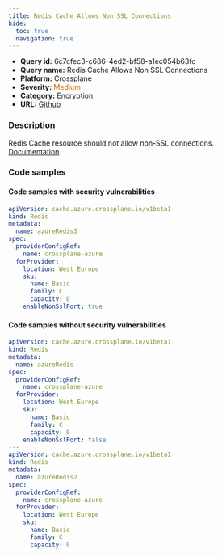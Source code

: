 ```yaml
---
title: Redis Cache Allows Non SSL Connections
hide:
  toc: true
  navigation: true
---
```


<style>
  .highlight .hll {
    background-color: #ff171742;
  }
  .md-content {
    max-width: 1100px;
    margin: 0 auto;
  }
</style>

-   **Query id:** 6c7cfec3-c686-4ed2-bf58-a1ec054b63fc
-   **Query name:** Redis Cache Allows Non SSL Connections
-   **Platform:** Crossplane
-   **Severity:** <span style="color:#C60">Medium</span>
-   **Category:** Encryption
-   **URL:** [Github](https://github.com/Checkmarx/kics/tree/master/assets/queries/crossplane/azure/redis_cache_allows_non_ssl_connections)

### Description
Redis Cache resource should not allow non-SSL connections.<br>
[Documentation](https://doc.crds.dev/github.com/crossplane/provider-azure/cache.azure.crossplane.io/Redis/v1beta1@v0.19.0#spec-forProvider-enableNonSslPort)

### Code samples
#### Code samples with security vulnerabilities
```yaml title="Postitive test num. 1 - yaml file" hl_lines="14"
apiVersion: cache.azure.crossplane.io/v1beta1
kind: Redis
metadata:
  name: azureRedis3
spec:
  providerConfigRef:
    name: crossplane-azure
  forProvider:
    location: West Europe
    sku:
      name: Basic
      family: C
      capacity: 0
    enableNonSslPort: true

```


#### Code samples without security vulnerabilities
```yaml title="Negative test num. 1 - yaml file"
apiVersion: cache.azure.crossplane.io/v1beta1
kind: Redis
metadata:
  name: azureRedis
spec:
  providerConfigRef:
    name: crossplane-azure
  forProvider:
    location: West Europe
    sku:
      name: Basic
      family: C
      capacity: 0
    enableNonSslPort: false
---
apiVersion: cache.azure.crossplane.io/v1beta1
kind: Redis
metadata:
  name: azureRedis2
spec:
  providerConfigRef:
    name: crossplane-azure
  forProvider:
    location: West Europe
    sku:
      name: Basic
      family: C
      capacity: 0


```

